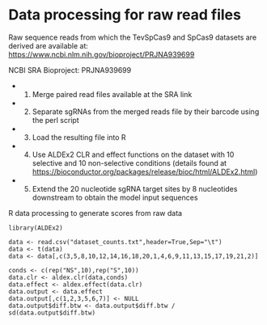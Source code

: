 # Data processing for raw read files

Raw sequence reads from which the TevSpCas9 and SpCas9 datasets are derived are available at: https://www.ncbi.nlm.nih.gov/bioproject/PRJNA939699

NCBI SRA Bioproject: PRJNA939699

* 1. Merge paired read files available at the SRA link
* 2. Separate sgRNAs from the merged reads file by their barcode using the perl script
* 3. Load the resulting file into R
* 4. Use ALDEx2 CLR and effect functions on the dataset with 10 selective and 10 non-selective conditions (details found at https://bioconductor.org/packages/release/bioc/html/ALDEx2.html)
* 5. Extend the 20 nucleotide sgRNA target sites by 8 nucleotides downstream to obtain the model input sequences

R data processing to generate scores from raw data
```
library(ALDEx2)

data <- read.csv("dataset_counts.txt",header=True,Sep="\t")
data <- t(data)
data <- data[,c(3,5,8,10,12,14,16,18,20,1,4,6,9,11,13,15,17,19,21,2)]

conds <- c(rep("NS",10),rep("S",10))
data.clr <- aldex.clr(data,conds)
data.effect <- aldex.effect(data.clr)
data.output <- data.effect
data.output[,c(1,2,3,5,6,7)] <- NULL
data.output$diff.btw <- data.output$diff.btw / sd(data.output$diff.btw)
```
